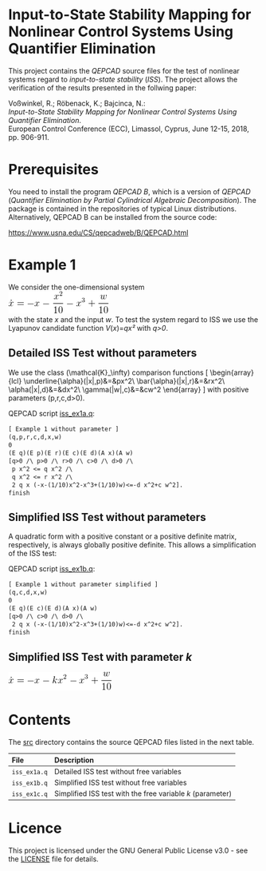 <script type="text/javascript" src="http://cdn.mathjax.org/mathjax/latest/MathJax.js?config=default"></script>

Input-to-State Stability Mapping for Nonlinear Control Systems Using Quantifier Elimination
===========================================================================================

This project contains the *QEPCAD* source files for the test of nonlinear systems regard to *input-to-state stability* (*ISS*). The project allows the verification of the results presented in the follwing paper:

Voßwinkel, R.; Röbenack, K.; Bajcinca, N.:  
*Input-to-State Stability Mapping for Nonlinear Control Systems Using Quantifier Elimination*.  
European Control Conference (ECC), Limassol, Cyprus, June 12-15, 2018, pp. 906-911.

# Prerequisites

You need to install the program *QEPCAD B*, which is a version of *QEPCAD* (*Quantifier Elimination by Partial Cylindrical Algebraic Decomposition*). The package is contained in the repositories of typical Linux distributions. Alternatively, QEPCAD B can be installed from the source code:

https://www.usna.edu/CS/qepcadweb/B/QEPCAD.html

# Example 1

We consider the one-dimensional system  
![](img/eqn1.png)  
with the state *x* and the input *w*. To test the system regard to ISS we use the Lyapunov candidate function *V*(*x*)=*qx²* with *q>0*.

## Detailed ISS Test without parameters

We use the class \(\mathcal{K}_\infty\) comparison functions
\[
\begin{array}{lcl}
\underline{\alpha}(|x|,p)&=&px^2\\
\bar{\alpha}(|x|,r)&=&rx^2\\
\alpha(|x|,d)&=&dx^2\\
\gamma(|w|,c)&=&cw^2
\end{array}
\]
with positive parameters \(p,r,c,d>0\). 

QEPCAD script [iss_ex1a.q](src/iss_ex1a.q):

```qepcad
[ Example 1 without parameter ]
(q,p,r,c,d,x,w)
0
(E q)(E p)(E r)(E c)(E d)(A x)(A w)
[q>0 /\ p>0 /\ r>0 /\ c>0 /\ d>0 /\ 
 p x^2 <= q x^2 /\
 q x^2 <= r x^2 /\
 2 q x (-x-(1/10)x^2-x^3+(1/10)w)<=-d x^2+c w^2].
finish
```

## Simplified ISS Test without parameters

A quadratic form with a positive constant or a positive definite matrix, respectively, is always globally positive definite. This allows a simplification of the ISS test:

QEPCAD script [iss_ex1b.q](src/iss_ex1b.q):

```qepcad
[ Example 1 without parameter simplified ]
(q,c,d,x,w)
0
(E q)(E c)(E d)(A x)(A w)
[q>0 /\ c>0 /\ d>0 /\ 
 2 q x (-x-(1/10)x^2-x^3+(1/10)w)<=-d x^2+c w^2].
finish
```

## Simplified ISS Test with parameter *k*

![](img/eqn2.png)  

# Contents

The [src](src) directory contains the source QEPCAD files listed in the next table.

File | Description
:--- | :---
`iss_ex1a.q` | Detailed ISS test without free variables
`iss_ex1b.q` | Simplified ISS test without free variables
`iss_ex1c.q` | Simplified ISS test with the free variable *k* (parameter)

# Licence

This project is licensed under the GNU General Public License v3.0 - see the [LICENSE](LICENSE) file for details.
